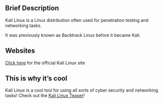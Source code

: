 ## Brief Description

Kali Linux is a Linux distribution often used for penetration testing
and networking tasks.

It was previously known as Backtrack Linux before it became Kali.

## Websites

[Click here](https://www.kali.org/) for the official Kali Linux site

## This is why it’s cool

Kali Linux is a cool tool for using all sorts of cyber security and
networking tasks\! Check out the [Kali Linux
Teaser](https://vimeo.com/offsec/kali2)\!
